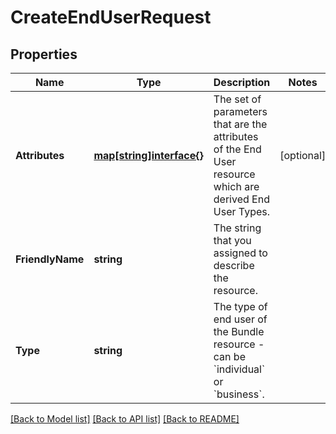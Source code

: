 # CreateEndUserRequest

## Properties

Name | Type | Description | Notes
------------ | ------------- | ------------- | -------------
**Attributes** | [**map[string]interface{}**](.md) | The set of parameters that are the attributes of the End User resource which are derived End User Types. | [optional] 
**FriendlyName** | **string** | The string that you assigned to describe the resource. | 
**Type** | **string** | The type of end user of the Bundle resource - can be &#x60;individual&#x60; or &#x60;business&#x60;. | 

[[Back to Model list]](../README.md#documentation-for-models) [[Back to API list]](../README.md#documentation-for-api-endpoints) [[Back to README]](../README.md)



